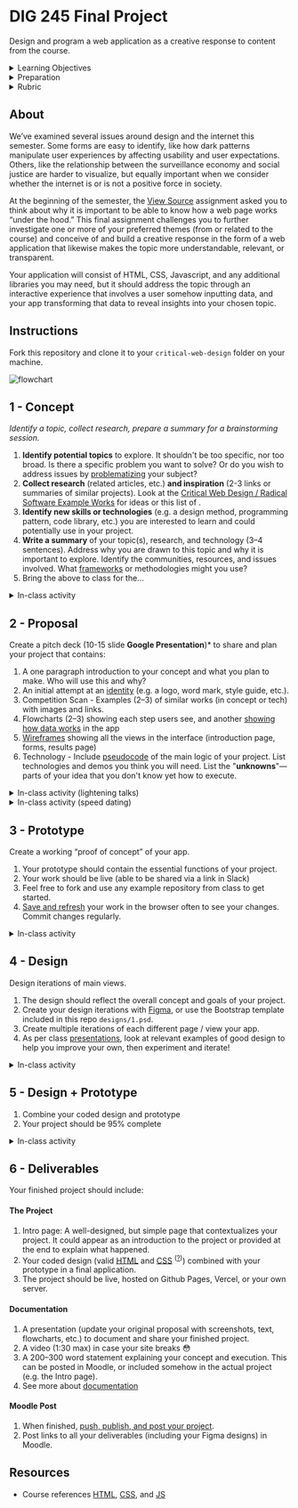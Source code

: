 
# DIG 245 Final Project

Design and program a web application as a creative response to content from the course.

<details>
<summary>Learning Objectives</summary>

Students who complete this assignment will be able to:

- Recall important social, political, and economic issues around design, the internet, and computing.
- Research, ideate, and plan a creative response to themes from the course content.
- Use design processes (grids, typography, design principles, and iteration) to create a custom responsive web application design.
- Use HTML, CSS, JS, and any additional frameworks or libraries to create a custom web application.

</details>

<details>
<summary>Preparation</summary>

Complete the following to prepare for this assignment. See [Resources](#resources) for additional information as needed.

- Codecademy JS references [jquery introduction](https://github.com/omundy/learn-javascript/blob/main/reference-sheets/jquery-01-introduction.pdf), [effects](https://github.com/omundy/learn-javascript/blob/main/reference-sheets/jquery-02-effects.pdf), [jquery events](https://github.com/omundy/learn-javascript/blob/main/reference-sheets/jquery-03-events.pdf), [style methods](https://github.com/omundy/learn-javascript/blob/main/reference-sheets/jquery-04-style-methods.pdf), [dom traversing](https://github.com/omundy/learn-javascript/blob/main/reference-sheets/jquery-05-dom-traversing.pdf)
- [Codecademy: JS 7-1 Higher-Order Functions](https://www.codecademy.com/learn/introduction-to-javascript) (1-4)
- [Codecademy: JS 7-2 Iterators](https://www.codecademy.com/learn/introduction-to-javascript) (1-9)
- [Codecademy: JS 8-1 Objects](https://www.codecademy.com/learn/introduction-to-javascript) (1-10)

</details>

<details>
<summary>Rubric</summary>


The final grade incorporates preparation scores with the final score ([rubric](https://docs.google.com/document/d/1gqAB_AHkMC6uKr_1uP9JzPwWclABw1RAB7KwEgAQSds/edit)).

```js
let milestones = ((concept + proposal + prototype + design) / 4) * 0.2;
let grade = milestones + (deliverables * 0.8);
```

</details>







## About


We’ve examined several issues around design and the internet this semester. Some forms are easy to identify, like how dark patterns manipulate user experiences by affecting usability and user expectations. Others, like the relationship between the surveillance economy and social justice are harder to visualize, but equally important when we consider whether the internet is or is not a positive force in society.

At the beginning of the semester, the [View Source](https://github.com/omundy/dig245-view-source) assignment asked you to think about why it is important to be able to know how a web page works “under the hood.” This final assignment challenges you to further investigate one or more of your preferred themes (from or related to the course) and conceive of and build a creative response in the form of a web application that likewise makes the topic more understandable, relevant, or transparent.

Your application will consist of HTML, CSS, Javascript, and any additional libraries you may need, but it should address the topic through an interactive experience that involves a user somehow inputting data, and your app transforming that data to reveal insights into your chosen topic.












## Instructions

Fork this repository and clone it to your `critical-web-design` folder on your machine.





<!--

[project development template](https://github.com/omundy/project-development-template)

-->

![flowchart](assets/img/development-flowchart.svg)


## 1 - Concept

*Identify a topic, collect research, prepare a summary for a brainstorming session.*

1. **Identify potential topics** to explore. It shouldn't be too specific, nor too broad. Is there a specific problem you want to solve? Or do you wish to address issues by [problematizing](https://en.wikipedia.org/wiki/Problematization) your subject?
1. **Collect research** (related articles, etc.) **and inspiration** (2-3 links or summaries of similar projects). Look at the [Critical Web Design / Radical Software Example Works](https://docs.google.com/spreadsheets/d/1mQ0doWT6tGXm2W-hB5zuz3I8mijGhLSkAe_XrcfMdok/edit#gid=0) for ideas or this list of [](https://www.awwwards.com/25-non-profit-and-social-driven-websites.html).
1. **Identify new skills or technologies** (e.g. a design method, programming pattern, code library, etc.) you are interested to learn and could potentially use in your project.
1. **Write a summary** of your topic(s), research, and technology (3–4 sentences). Address why you are drawn to this topic and why it is important to explore. Identify the communities, resources, and issues involved. What [frameworks](https://docs.google.com/presentation/d/1OWc_e1pquvwKi4qxJShsZ1Rqia1dbDBcwpxYwdOic7o/edit#slide=id.g165f853ab3b_0_0) or methodologies might you use?
1. Bring the above to class for the...

<details>
<summary>In-class activity</summary>

In groups, brainstorm on your topic(s) use the <a href="https://omundy.github.io/project-development-template/materials/brainstorming-disney-method/index.html" target="_blank">Disney Creative Strategy</a>, which asks your group to assume different "hats" in order to ideate on concepts, solutions, and risks.

1. Everyone: post your subject or concept in Slack
1. As Dreamers, add new ideas for projects based on the subject to the posts in your group
    - How might you create something that helps others discuss, think about, or help to solve the issue?
    - The more ideas the better. Brainstorming aims to produce quantity, from which we select quality ideas.
    - No criticism. Our goal is to generate a pool of ideas. All ideas are welcome.
1. As Realists, after all have posted, talk about each in a group
    - Think more practically, about how you would put the ideas into practice.
1. After the session, explore the ideas and notes as a critic, to figure out what you can build in the given time

</details>







## 2 - Proposal

Create a pitch deck (10-15 slide **Google Presentation**)* to share and plan your project that contains:

1. A one paragraph introduction to your concept and what you plan to make. Who will use this and why?
1. An initial attempt at an [identity](https://docs.google.com/presentation/d/1exnY8fjVsOc3bKZFESJIM2s4JKxhqg_oASPDPokSfrE/edit?usp=sharing) (e.g. a logo, word mark, style guide, etc.).
1. Competition Scan - Examples (2–3) of similar works (in concept or tech) with images and links.
1. Flowcharts (2–3) showing each step users see, and another [showing how data works](https://www.google.com/search?q=a+flowchart+that+tracks+data+through+the+app&safe=off&tbm=isch) in the app
1. [Wireframes](https://www.dreamhost.com/blog/how-to-wireframe-website/) showing all the views in the interface (introduction page, forms, results page)
1. Technology - Include [pseudocode](https://en.wikipedia.org/wiki/Pseudocode) of the main logic of your project. List technologies and demos you think you will need. List the "**unknowns**"—parts of your idea that you don't know yet how to execute.





<details>
<summary>In-class activity (lightening talks)</summary>

##### <a href="https://en.wikipedia.org/wiki/Lightning_talk">Lightning talks</a> of your pitches
1. Share a link to your proposal in Slack.
1. Present slides on Zoom. 3 minutes max.
1. 1 minute max for questions / comments. Add others in Slack thread.

</details>

<details>
<summary>In-class activity (speed dating)</summary>

##### Speed Dating

1. Find a partner.
1. Share your proposal, progress, and unknowns. (3 min)
1. Your partner should ask questions and make comments while you make notes. (1 min)
1. Switch roles and repeat the above.
1. Switch partners and repeat.

</details>






## 3 - Prototype

Create a working “proof of concept” of your app.

1. Your prototype should contain the essential functions of your project.
1. Your work should be live (able to be shared via a link in Slack)
1. Feel free to fork and use any example repository from class to get started.
1. [Save and refresh](https://github.com/omundy/learn-computing/blob/main/topics-keyboard-shortcuts.md#web-development-edit-save-refresh-loop) your work in the browser often to see your changes. Commit changes regularly.

<details>
<summary>In-class activity</summary>

In groups, share your prototypes to get feedback:

- Be ready to explain the current status of your work.
- Bring specific questions or unknowns (concept, design, tech) you would like to discuss with your group.

</details>





## 4 - Design

Design iterations of main views.

1. The design should reflect the overall concept and goals of your project.
1. Create your design iterations with [Figma](https://figma.com), or use the Bootstrap template included in this repo `designs/1.psd`.
1. Create multiple iterations of each different page / view your app.
1. As per class [presentations](https://docs.google.com/presentation/d/1BiIHVEQjmIb2k2vB6N3x1g_S3KSLyZq2YCniq1ONjg8/edit?usp=sharing), look at relevant examples of good design to help you improve your own, then experiment and iterate!


<details>
<summary>In-class activity</summary>

Share your iterations to get feedback before coding the final design.

- Bring to class: What are three questions you would like to ask each user of your potential design?
- In-class: [Design Critique: Imaginary Audience](https://docs.google.com/presentation/d/1BiIHVEQjmIb2k2vB6N3x1g_S3KSLyZq2YCniq1ONjg8/edit#slide=id.gf16dac508b_0_0)

</details>





## 5 - Design + Prototype


1. Combine your coded design and prototype
1. Your project should be 95% complete

<!--
Examples:

[Probability football](https://docs.google.com/presentation/d/1QO5ZFlc8GQilGughUaI57RlhQKc8TWECiqR7wkwjTwQ/edit#slide=id.p)

-->

<details>
<summary>In-class activity</summary>

We will share final projects in <a href="https://en.wikipedia.org/wiki/Lightning_talk">lightning talks</a> (3 min.)

</details>






## 6 - Deliverables

Your finished project should include:

#### The Project

1. Intro page: A well-designed, but simple page that contextualizes your project. It could appear as an introduction to the project or provided at the end to explain what happened.
1. Your coded design (valid [HTML](https://validator.w3.org/) and [CSS](https://jigsaw.w3.org/css-validator/) <sup>([?](https://github.com/omundy/dig245-critical-web-design/blob/main/topics/html-css/css.md#css-validation))</sup>) combined with your prototype in a final application.
1. The project should be live, hosted on Github Pages, Vercel, or your own server.

#### Documentation

1. A presentation (update your original proposal with screenshots, text, flowcharts, etc.) to document and share your finished project.
1. A video (1:30 max) in case your site breaks 😳
1. A 200–300 word statement explaining your concept and execution. This can be posted in Moodle, or included somehow in the actual project (e.g. the Intro page).
1. See more about [documentation](https://omundy.github.io/learn-computing/slides/documentation.html)


#### Moodle Post

1. When finished, [push, publish, and post your project](https://docs.google.com/document/d/17U_zmzM_eML_qkG0PaOdDRcEk3YEmbiQ1TyNnbAM08k/edit#bookmark=id.8jryplv1i8a).
1. Post links to all your deliverables (including your Figma designs) in Moodle.








## Resources

- Course references [HTML](https://github.com/omundy/dig245-critical-web-design/blob/main/topics/html-css/html.md), [CSS](https://github.com/omundy/dig245-critical-web-design/blob/main/topics/html-css/css.md), and [JS](https://github.com/omundy/dig245-critical-web-design/blob/main/topics/javascript/javascript.md)
